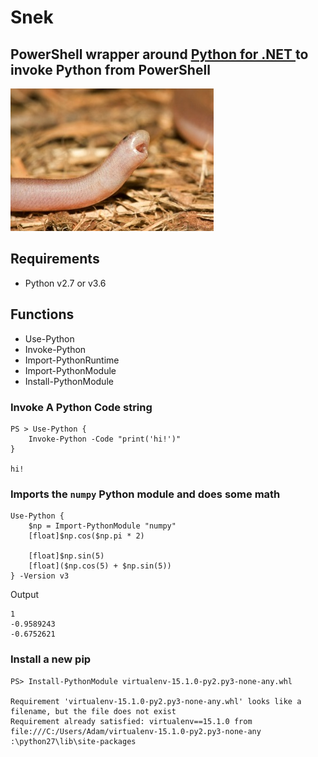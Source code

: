 # Snek

## PowerShell wrapper around [Python for .NET ](https://github.com/pythonnet/pythonnet) to invoke Python from PowerShell

![](./snek.jpg)

## Requirements

* Python v2.7 or v3.6

## Functions 

* Use-Python
* Invoke-Python
* Import-PythonRuntime
* Import-PythonModule
* Install-PythonModule

### Invoke A Python Code string 

```
PS > Use-Python { 
    Invoke-Python -Code "print('hi!')" 
}
    
hi!
```

### Imports the `numpy` Python module and does some math

```
Use-Python {
    $np = Import-PythonModule "numpy"
    [float]$np.cos($np.pi * 2)

    [float]$np.sin(5)
    [float]($np.cos(5) + $np.sin(5))
} -Version v3
```

Output

```
1
-0.9589243
-0.6752621
```

### Install a new pip

```
PS> Install-PythonModule virtualenv-15.1.0-py2.py3-none-any.whl

Requirement 'virtualenv-15.1.0-py2.py3-none-any.whl' looks like a filename, but the file does not exist
Requirement already satisfied: virtualenv==15.1.0 from file:///C:/Users/Adam/virtualenv-15.1.0-py2.py3-none-any
:\python27\lib\site-packages
```
